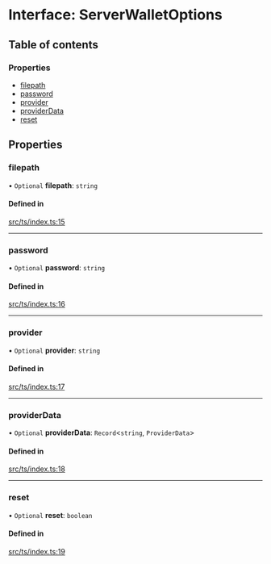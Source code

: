 # Interface: ServerWalletOptions

## Table of contents

### Properties

- [filepath](ServerWalletOptions.md#filepath)
- [password](ServerWalletOptions.md#password)
- [provider](ServerWalletOptions.md#provider)
- [providerData](ServerWalletOptions.md#providerdata)
- [reset](ServerWalletOptions.md#reset)

## Properties

### filepath

• `Optional` **filepath**: `string`

#### Defined in

[src/ts/index.ts:15](https://gitlab.com/i3-market/code/wp3/t3.2/i3m-wallet-monorepo/-/blob/510be6b/packages/server-wallet/src/ts/index.ts#L15)

___

### password

• `Optional` **password**: `string`

#### Defined in

[src/ts/index.ts:16](https://gitlab.com/i3-market/code/wp3/t3.2/i3m-wallet-monorepo/-/blob/510be6b/packages/server-wallet/src/ts/index.ts#L16)

___

### provider

• `Optional` **provider**: `string`

#### Defined in

[src/ts/index.ts:17](https://gitlab.com/i3-market/code/wp3/t3.2/i3m-wallet-monorepo/-/blob/510be6b/packages/server-wallet/src/ts/index.ts#L17)

___

### providerData

• `Optional` **providerData**: `Record`<`string`, `ProviderData`\>

#### Defined in

[src/ts/index.ts:18](https://gitlab.com/i3-market/code/wp3/t3.2/i3m-wallet-monorepo/-/blob/510be6b/packages/server-wallet/src/ts/index.ts#L18)

___

### reset

• `Optional` **reset**: `boolean`

#### Defined in

[src/ts/index.ts:19](https://gitlab.com/i3-market/code/wp3/t3.2/i3m-wallet-monorepo/-/blob/510be6b/packages/server-wallet/src/ts/index.ts#L19)
